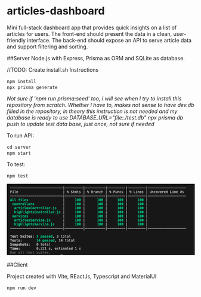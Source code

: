 # articles-dashboard
 Mini full-stack dashboard app that provides quick insights on a list of articles for users. The front-end should present the data in a clean, user-friendly interface. The back-end should expose an API to serve article data and support filtering and sorting.

 ##Server
Node.js with Express, Prisma as ORM and SQLite as database.

//TODO: Create install.sh
Instructions
```
npm install
npx prisma generate
```
*Not sure if 'npm run prisma:seed' too, I will see when I try to install this repository from scratch.*
*Whether I have to, makes not sense to have dev.db filled in the repository, in theory this instruction is not needed and my database is ready to use*
*DATABASE_URL="file:./test.db" npx prisma db push to update test data base, just once, not sure if needed*

To run API:
```
cd server
npm start
```

To test:
```
npm test
```

![alt text](server-coverage.png)

##Client

Project created with Vite, REactJs, Typescript and MaterialUI

```
npm run dev
```

